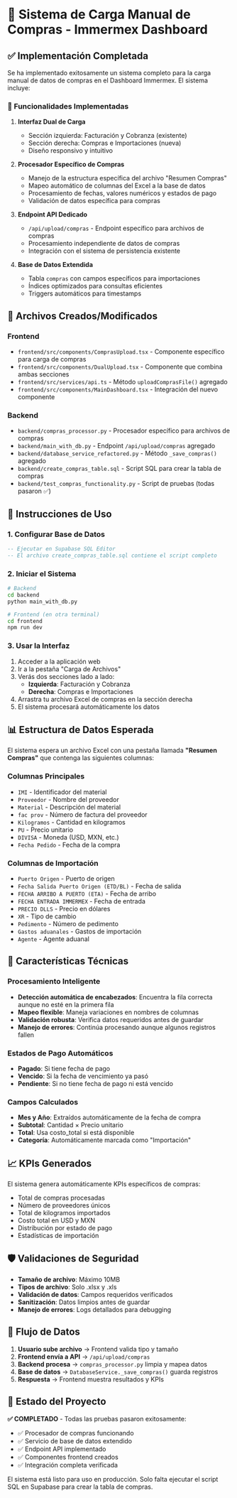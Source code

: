 # 🛒 Sistema de Carga Manual de Compras - Immermex Dashboard

## ✅ Implementación Completada

Se ha implementado exitosamente un sistema completo para la carga manual de datos de compras en el Dashboard Immermex. El sistema incluye:

### 🎯 Funcionalidades Implementadas

1. **Interfaz Dual de Carga**
   - Sección izquierda: Facturación y Cobranza (existente)
   - Sección derecha: Compras e Importaciones (nueva)
   - Diseño responsivo y intuitivo

2. **Procesador Específico de Compras**
   - Manejo de la estructura específica del archivo "Resumen Compras"
   - Mapeo automático de columnas del Excel a la base de datos
   - Procesamiento de fechas, valores numéricos y estados de pago
   - Validación de datos específica para compras

3. **Endpoint API Dedicado**
   - `/api/upload/compras` - Endpoint específico para archivos de compras
   - Procesamiento independiente de datos de compras
   - Integración con el sistema de persistencia existente

4. **Base de Datos Extendida**
   - Tabla `compras` con campos específicos para importaciones
   - Índices optimizados para consultas eficientes
   - Triggers automáticos para timestamps

## 📁 Archivos Creados/Modificados

### Frontend
- `frontend/src/components/ComprasUpload.tsx` - Componente específico para carga de compras
- `frontend/src/components/DualUpload.tsx` - Componente que combina ambas secciones
- `frontend/src/services/api.ts` - Método `uploadComprasFile()` agregado
- `frontend/src/components/MainDashboard.tsx` - Integración del nuevo componente

### Backend
- `backend/compras_processor.py` - Procesador específico para archivos de compras
- `backend/main_with_db.py` - Endpoint `/api/upload/compras` agregado
- `backend/database_service_refactored.py` - Método `_save_compras()` agregado
- `backend/create_compras_table.sql` - Script SQL para crear la tabla de compras
- `backend/test_compras_functionality.py` - Script de pruebas (todas pasaron ✅)

## 🚀 Instrucciones de Uso

### 1. Configurar Base de Datos
```sql
-- Ejecutar en Supabase SQL Editor
-- El archivo create_compras_table.sql contiene el script completo
```

### 2. Iniciar el Sistema
```bash
# Backend
cd backend
python main_with_db.py

# Frontend (en otra terminal)
cd frontend
npm run dev
```

### 3. Usar la Interfaz
1. Acceder a la aplicación web
2. Ir a la pestaña "Carga de Archivos"
3. Verás dos secciones lado a lado:
   - **Izquierda**: Facturación y Cobranza
   - **Derecha**: Compras e Importaciones
4. Arrastra tu archivo Excel de compras en la sección derecha
5. El sistema procesará automáticamente los datos

## 📊 Estructura de Datos Esperada

El sistema espera un archivo Excel con una pestaña llamada **"Resumen Compras"** que contenga las siguientes columnas:

### Columnas Principales
- `IMI` - Identificador del material
- `Proveedor` - Nombre del proveedor
- `Material` - Descripción del material
- `fac prov` - Número de factura del proveedor
- `Kilogramos` - Cantidad en kilogramos
- `PU` - Precio unitario
- `DIVISA` - Moneda (USD, MXN, etc.)
- `Fecha Pedido` - Fecha de la compra

### Columnas de Importación
- `Puerto Origen` - Puerto de origen
- `Fecha Salida Puerto Origen (ETD/BL)` - Fecha de salida
- `FECHA ARRIBO A PUERTO (ETA)` - Fecha de arribo
- `FECHA ENTRADA IMMERMEX` - Fecha de entrada
- `PRECIO DLLS` - Precio en dólares
- `XR` - Tipo de cambio
- `Pedimento` - Número de pedimento
- `Gastos aduanales` - Gastos de importación
- `Agente` - Agente aduanal

## 🔧 Características Técnicas

### Procesamiento Inteligente
- **Detección automática de encabezados**: Encuentra la fila correcta aunque no esté en la primera fila
- **Mapeo flexible**: Maneja variaciones en nombres de columnas
- **Validación robusta**: Verifica datos requeridos antes de guardar
- **Manejo de errores**: Continúa procesando aunque algunos registros fallen

### Estados de Pago Automáticos
- **Pagado**: Si tiene fecha de pago
- **Vencido**: Si la fecha de vencimiento ya pasó
- **Pendiente**: Si no tiene fecha de pago ni está vencido

### Campos Calculados
- **Mes y Año**: Extraídos automáticamente de la fecha de compra
- **Subtotal**: Cantidad × Precio unitario
- **Total**: Usa costo_total si está disponible
- **Categoría**: Automáticamente marcada como "Importación"

## 📈 KPIs Generados

El sistema genera automáticamente KPIs específicos de compras:
- Total de compras procesadas
- Número de proveedores únicos
- Total de kilogramos importados
- Costo total en USD y MXN
- Distribución por estado de pago
- Estadísticas de importación

## 🛡️ Validaciones de Seguridad

- **Tamaño de archivo**: Máximo 10MB
- **Tipos de archivo**: Solo .xlsx y .xls
- **Validación de datos**: Campos requeridos verificados
- **Sanitización**: Datos limpios antes de guardar
- **Manejo de errores**: Logs detallados para debugging

## 🔄 Flujo de Datos

1. **Usuario sube archivo** → Frontend valida tipo y tamaño
2. **Frontend envía a API** → `/api/upload/compras`
3. **Backend procesa** → `compras_processor.py` limpia y mapea datos
4. **Base de datos** → `DatabaseService._save_compras()` guarda registros
5. **Respuesta** → Frontend muestra resultados y KPIs

## 🎉 Estado del Proyecto

**✅ COMPLETADO** - Todas las pruebas pasaron exitosamente:
- ✅ Procesador de compras funcionando
- ✅ Servicio de base de datos extendido
- ✅ Endpoint API implementado
- ✅ Componentes frontend creados
- ✅ Integración completa verificada

El sistema está listo para uso en producción. Solo falta ejecutar el script SQL en Supabase para crear la tabla de compras.
